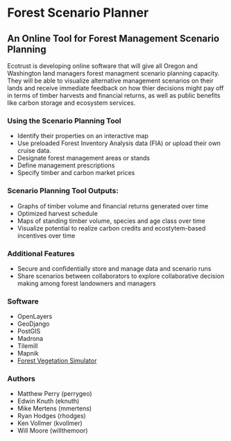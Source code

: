 # Forest Scenario Planner
## An Online Tool for Forest Management Scenario Planning

Ecotrust is developing online software that will give all Oregon and Washington land managers forest managment scenario planning capacity. They will be able to visualize alternative management scenarios on their lands and receive immediate feedback on how thier decisions might pay off in terms of timber harvests and financial returns, as well as public benefits like carbon storage and ecosystem services. 

### Using the Scenario Planning Tool
* Identify their properties on an interactive map 
* Use preloaded Forest Inventory Analysis data (FIA) or upload their own cruise data.
* Designate forest management areas or stands
* Define management prescriptions
* Specify timber and carbon market prices

### Scenario Planning Tool Outputs:
* Graphs of timber volume and financial returns generated over time
* Optimized harvest schedule
* Maps of standing timber volume, species and age class over time
* Visualize potential to realize carbon credits and ecostytem-based incentives over time

### Additional Features
* Secure and confidentially store and manage data and scenario runs
* Share scenarios between collaborators to explore collaborative decision making among forest landowners and managers

### Software 
* OpenLayers
* GeoDjango
* PostGIS
* Madrona
* Tilemill
* Mapnik
* [Forest Vegetation Simulator](http://www.fs.fed.us/fmsc/fvs/)

### Authors

* Matthew Perry (perrygeo)
* Edwin Knuth (eknuth)
* Mike Mertens (mmertens)
* Ryan Hodges (rhodges)
* Ken Vollmer (kvollmer)
* Will Moore (willthemoor)

